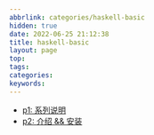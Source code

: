 ```yaml
---
abbrlink: categories/haskell-basic
hidden: true
date: 2022-06-25 21:12:38
title: haskell-basic
layout: page
top:
tags:
categories:
keywords:
---
```

- [p1: 系列说明](/posts/haskell-basic/p1)
- [p2: 介绍 && 安装](/posts/haskell-basic/p2)
